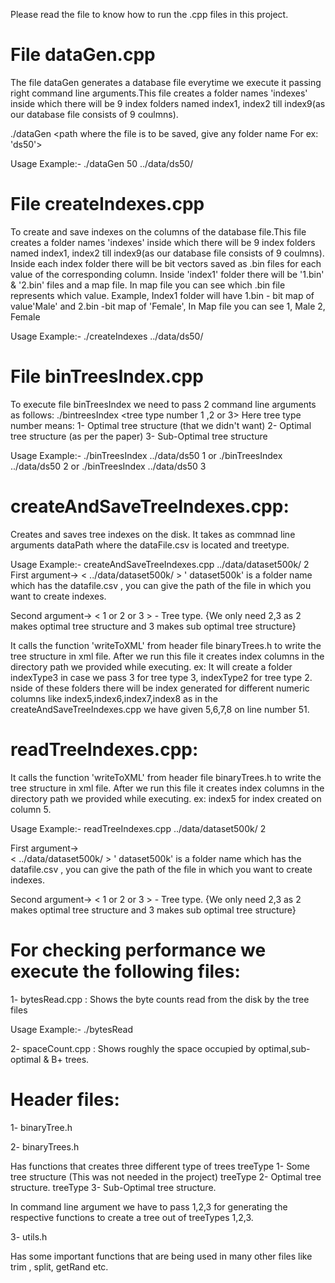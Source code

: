 Please read the file to know how to run the .cpp files in this project.

File dataGen.cpp
======================
The file dataGen generates a database file everytime we execute it passing right command line arguments.This file creates a folder names 'indexes' inside which there will be 9 index folders named index1, index2 till index9(as our database file consists of 9 coulmns).

./dataGen <number of records you want to generate in databse file>  <path where the file is to be saved, give any folder name For ex: 'ds50'>

Usage Example:-
	./dataGen 50 ../data/ds50/


File createIndexes.cpp
======================
To create and save indexes on the columns of the database file.This file creates a folder names 'indexes' inside which there will be 9 index folders named index1, index2 till index9(as our database file consists of 9 coulmns). Inside each index folder there will be bit vectors saved as .bin files for each value of the corresponding column. Inside 'index1' folder there will be '1.bin' & '2.bin' files and a map file. In map file you can see which .bin file represents which value. Example, Index1 folder will have 1.bin - bit map of value'Male' and 2.bin -bit map of 'Female', In Map file you can see 
1, Male
2, Female

Usage Example:-
	./createIndexes ../data/ds50/


File binTreesIndex.cpp
======================
To execute file binTreesIndex we need to pass 2 command line arguments as follows:
./bintreesIndex <datapath of the folder> <tree type number 1 ,2 or 3>
Here tree type number means:
1- Optimal tree structure  (that we didn't want)
2- Optimal tree structure (as per the paper)
3- Sub-Optimal tree structure 

Usage Example:-
       ./binTreesIndex ../data/ds50 1 
or     ./binTreesIndex ../data/ds50 2
or     ./binTreesIndex ../data/ds50 3




createAndSaveTreeIndexes.cpp:
============================
Creates and saves tree indexes on the disk. It takes as commnad line arguments dataPath where the dataFile.csv is located and treetype.

Usage Example:-
	createAndSaveTreeIndexes.cpp ../data/dataset500k/ 2 
First argument->
	< ../data/dataset500k/ > ' dataset500k' is a folder name which has the datafile.csv , you can give the path of the file in which you want to create indexes.

Second argument->
	< 1 or 2 or 3 > - Tree type. {We only need 2,3 as 2 makes optimal tree structure and 3 makes sub optimal tree structure}

It calls the function 'writeToXML' from header file binaryTrees.h to write the tree structure in xml file. After we run this file it creates index columns in the directory path we provided while executing. ex: It will create a folder indexType3 in case we pass 3 for tree type 3, indexType2 for tree type 2.
nside of these folders there will be index generated for different numeric columns like index5,index6,index7,index8 as in the createAndSaveTreeIndexes.cpp we have given 5,6,7,8 on line number 51.	


readTreeIndexes.cpp:
====================

It calls the function 'writeToXML' from header file binaryTrees.h to write the tree structure in xml file. After we run this file it creates index columns in the directory path we provided while executing. ex: index5 for index created on column 5.

Usage Example:-
	readTreeIndexes.cpp ../data/dataset500k/ 2 

First argument->        
        < ../data/dataset500k/ > ' dataset500k' is a folder name which has the datafile.csv , you can give the path of the file in which you want to create indexes.

Second argument->
        < 1 or 2 or 3 > - Tree type. {We only need 2,3 as 2 makes optimal tree structure and 3 makes sub optimal tree structure}





For checking performance we execute the following files:
=======================================================
1- bytesRead.cpp : Shows the byte counts read from the disk by the tree files

  Usage Example:-
	./bytesRead


2- spaceCount.cpp : Shows roughly the space occupied by optimal,sub-optimal & B+ trees.  



Header files:
=============
1- binaryTree.h



2- binaryTrees.h

Has functions that creates three different type of trees 
treeType 1- Some tree structure (This was not needed in the project)
treeType 2- Optimal tree structure.
treeType 3- Sub-Optimal tree structure.

In command line argument we have to pass 1,2,3 for generating the respective functions to create a tree out of treeTypes 1,2,3.


3- utils.h

Has some important functions that are being used in many other files like trim , split, getRand etc.




